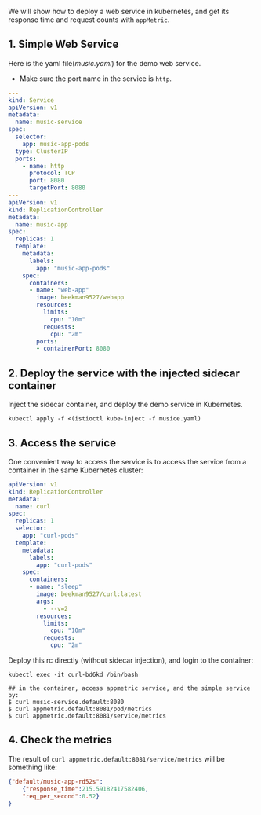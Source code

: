 We will show how to deploy a web service in kubernetes, and get its response time and request counts with `appMetric`.

## 1. Simple Web Service
Here is the yaml file(*music.yaml*) for the demo web service.

* Make sure the port name in the service is `http`. 


```yaml
---
kind: Service
apiVersion: v1
metadata:
  name: music-service
spec:
  selector:
    app: music-app-pods
  type: ClusterIP
  ports:
    - name: http
      protocol: TCP
      port: 8080
      targetPort: 8080
---
apiVersion: v1
kind: ReplicationController
metadata:
  name: music-app
spec:
  replicas: 1
  template:
    metadata:
      labels:
        app: "music-app-pods"
    spec:
      containers:
      - name: "web-app"
        image: beekman9527/webapp
        resources:
          limits:
            cpu: "10m"
          requests:
            cpu: "2m"
        ports: 
        - containerPort: 8080
```

## 2. Deploy the service with the injected sidecar container
Inject the sidecar container, and deploy the demo service in Kubernetes.
```console
kubectl apply -f <(istioctl kube-inject -f musice.yaml)
```

## 3. Access the service
One convenient way to access the service is to access the service from a container in the same Kubernetes cluster:
```yaml
apiVersion: v1
kind: ReplicationController
metadata:
  name: curl
spec:
  replicas: 1
  selector:
    app: "curl-pods"
  template:
    metadata:
      labels:
        app: "curl-pods"
    spec:
      containers:
      - name: "sleep"
        image: beekman9527/curl:latest
        args:
          - --v=2
        resources:
          limits:
            cpu: "10m"
          requests:
            cpu: "2m"
```

Deploy this rc directly (without sidecar injection), and login to the container:
```console
kubectl exec -it curl-bd6kd /bin/bash

## in the container, access appmetric service, and the simple service by:
$ curl music-service.default:8080
$ curl appmetric.default:8081/pod/metrics
$ curl appmetric.default:8081/service/metrics
```


## 4. Check the metrics
The result of `curl appmetric.default:8081/service/metrics`  will be something like:
```json
{"default/music-app-rd52s":
    {"response_time":215.59182417582406,
    "req_per_second":0.52}
}
```
